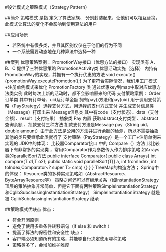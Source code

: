 #设计模式之策略模式（Strategy Pattern）

##简介
策略模式 是指 定义了算法家族、 分别封装起来，让他们可以相互替换，此模式让算法的变化不会影响到使用算法的用户

##应用场景
* 若系统中有很多类，并且其区别仅仅在于他们的行为不同
* 一个系统需要动态地在几种算法中选择一种

##案列
优惠策略案例：
    PromotionWay接口（优惠方法的接口） 实现类有 A、B、C 提供了三种优惠策略
    PromotionActivity类 优惠活动实施（选择） 内持有PromotionWay的实现，并拥有一个执行优惠的方法
        void execute(){promotionWay.executePromotion();}
    为了更符合实际情况，我们用工厂模式+注册单例模式来优化
    PromotionFactory 类 通过优惠key到map中取对应优惠方法类实例
    此时每次上新的活动时，都不会影响原来的代码
支付策略案例：
    Order订单类 其中有订单号、uid及订单金额  拥有pay()方法和pay(uid) 用于调用支付策略（PayStrategy）选择支付方式，用选择的支付方式支付 并生成支付信息类（Message）打印出来
    Message信息类 其中有code（支付状态）、data（支付金额）、result（支付结果）
    抽象类 Pay 内置 获取abstract支付类型 、abstract查询余额 、扣款支付三种方法 扣款支付方法是Message pay（String uid，double amount）由于此方法是公用的方法并进行余额的检测，所以不需要抽象
        其他的类只要继承此类就行了
    支付策略（PayStrategy）是一个工厂+注册单例来实现的
JDK中的体现：
    比较器Comparator接口  中的 Compare（）方法 此比较器下有非常多的实现类 ，常用Comparator作为参数传入作为排序策略 如Arrays类的parallelSort方法
        public interface Comparator<T>{         public class Arrays{
            int compare(T o1,T o2);                 public static <T> void parallelSort(T[] a, int fromIndex, int toIndex,Comparator<? super T> cmp) {}
        }                                       }
    TreeMap的构造方法；
Spring中的体现：
    Resource类的多种实现策略如（AbstractResource、ByteArrayResource等）
    策略之间还可以有继承关系（如InstantiationStrategy顶层的策略抽象非常简单，但是它下面有两种策略SimpleInstantiationStrategy 和CglibSubclassingInstantiationStrategy）
        SimpleInstantiationStrategy 就是被 CglibSubclassingInstantiationStrategy 继承

##策略模式优缺点
优点：
* 符合开闭原则
* 避免了使用多重条件转移语句（if else 和 switch ）
* 提高了算法的保密性和安全性
缺点：
* 客户端必须知道所有的策略，并能够自行决定使用哪种策略
* 策略类多了，会增加维护难度
